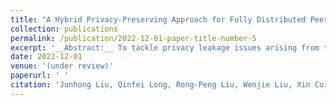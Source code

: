 ```yaml
---
title: "A Hybrid Privacy-Preserving Approach for Fully Distributed Peer-to-Peer Energy Trading"
collection: publications
permalink: /publication/2022-12-01-paper-title-number-5
excerpt: '__Abstract:__ To tackle privacy leakage issues arising from the fully distributed P2P energy trading, this paper proposes a hybrid privacy-preserving approach.'
date: 2022-12-01
venue: '(under review)'
paperurl: ' '
citation: 'Junhong Liu, Qinfei Long, Rong-Peng Liu, Wenjie Liu, Xin Cui, and Yunhe Hou. "A Hybrid Privacy-Preserving Approach for Fully Distributed Peer-to-Peer Energy Trading."'
---
```

